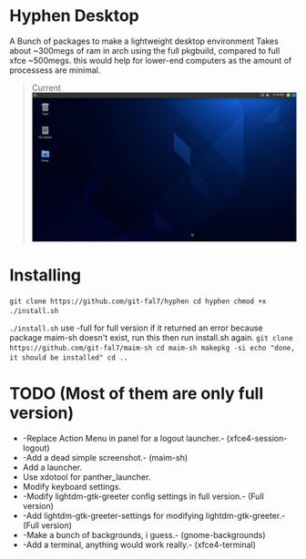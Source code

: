 # Hyphen Desktop
A Bunch of packages to make a lightweight desktop environment
Takes about ~300megs of ram in arch using the full pkgbuild, compared to full xfce ~500megs.
this would help for lower-end computers as the amount of processess are minimal.

> Current
![Screenshot](ss.png?raw=true)


# Installing
``git clone https://github.com/git-fal7/hyphen
cd hyphen
chmod +x ./install.sh``

``./install.sh``
use -full for full version
if it returned an error because package maim-sh doesn't exist, run this then run install.sh again.
``git clone https://github.com/git-fal7/maim-sh
cd maim-sh
makepkg -si
echo "done, it should be installed"
cd ..``


# TODO (Most of them are only full version)
- -Replace Action Menu in panel for a logout launcher.- (xfce4-session-logout)
- -Add a dead simple screenshot.- (maim-sh)
- Add a launcher.
- Use xdotool for panther_launcher.
- Modify keyboard settings.
- -Modify lightdm-gtk-greeter config settings in full version.- (Full version)
- -Add lightdm-gtk-greeter-settings for modifying lightdm-gtk-greeter.- (Full version)
- -Make a bunch of backgrounds, i guess.- (gnome-backgrounds)
- -Add a terminal, anything would work really.- (xfce4-terminal)
